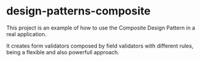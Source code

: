 # design-patterns-composite

This project is an example of how to use the Composite Design Pattern in a real application.

It creates form validators composed by field validators with different rules, being a flexible and also powerfull approach.
